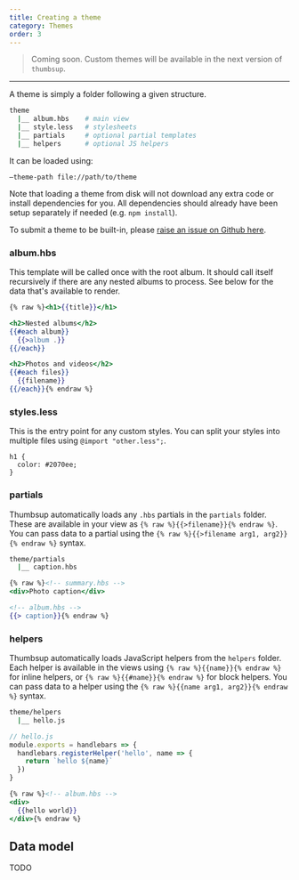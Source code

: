```yaml
---
title: Creating a theme
category: Themes
order: 3
---
```


> Coming soon. Custom themes will be available in the next version of `thumbsup`.

---

A theme is simply a folder following a given structure.

```bash
theme
  |__ album.hbs    # main view
  |__ style.less   # stylesheets
  |__ partials     # optional partial templates
  |__ helpers      # optional JS helpers
```

It can be loaded using:

```
—theme-path file://path/to/theme
```

Note that loading a theme from disk will not download any extra code or install dependencies for you.
All dependencies should already have been setup separately if needed (e.g. `npm install`).

To submit a theme to be built-in, please [raise an issue on Github here](https://github.com/thumbsup/thumbsup).

### album.hbs

This template will be called once with the root album.
It should call itself recursively if there are any nested albums to process.
See below for the data that's available to render.

```hbs
{% raw %}<h1>{{title}}</h1>

<h2>Nested albums</h2>
{{#each album}}
  {{>album .}}
{{/each}}

<h2>Photos and videos</h2>
{{#each files}}
  {{filename}}
{{/each}}{% endraw %}
```

### styles.less

This is the entry point for any custom styles.
You can split your styles into multiple files using `@import "other.less";`.

```less
h1 {
  color: #2070ee;
}
```

### partials

Thumbsup automatically loads any `.hbs` partials in the `partials` folder.
These are available in your view as `{% raw %}{{>filename}}{% endraw %}`.
You can pass data to a partial using the `{% raw %}{{>filename arg1, arg2}}{% endraw %}` syntax.

```bash
theme/partials
  |__ caption.hbs
```

```hbs
{% raw %}<!-- summary.hbs -->
<div>Photo caption</div>
```

```hbs
<!-- album.hbs -->
{{> caption}}{% endraw %}
```

### helpers

Thumbsup automatically loads JavaScript helpers from the `helpers` folder.
Each helper is available in the views using `{% raw %}{{name}}{% endraw %}`
for inline helpers, or `{% raw %}{{#name}}{% endraw %}` for block helpers.
You can pass data to a helper using the `{% raw %}{{name arg1, arg2}}{% endraw %}` syntax.

```bash
theme/helpers
  |__ hello.js
```

```js
// hello.js
module.exports = handlebars => {
  handlebars.registerHelper('hello', name => {
    return `hello ${name}`
  })
}
```

```hbs
{% raw %}<!-- album.hbs -->
<div>
  {{hello world}}
</div>{% endraw %}
```

## Data model

TODO
